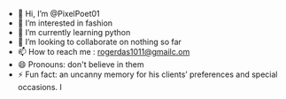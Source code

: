 - 👋 Hi, I’m @PixelPoet01
- 👀 I’m interested in fashion
- 🌱 I’m currently learning python
- 💞️ I’m looking to collaborate on nothing so far
- 📫 How to reach me : rogerdas1011@gmailc.om
- 😄 Pronouns: don't believe in them
- ⚡ Fun fact:  an uncanny memory for his clients’ preferences and special occasions. I

<!---
PixelPoet01/PixelPoet01 is a ✨ special ✨ repository because its `README.md` (this file) appears on your GitHub profile.
You can click the Preview link to take a look at your changes.
--->
